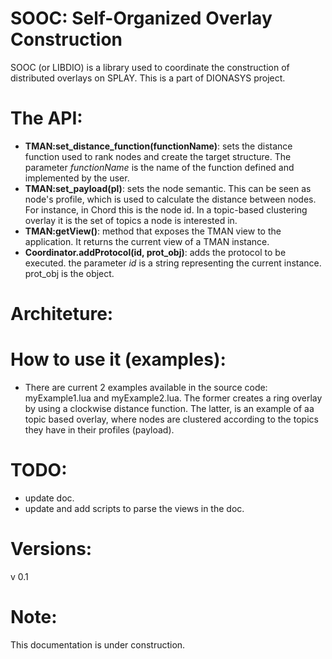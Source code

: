 # SOOC: Self-Organized Overlay Construction
SOOC (or LIBDIO) is a library used to coordinate the construction of distributed overlays on SPLAY. This is a part of DIONASYS project. 


# The API:
* **TMAN:set_distance_function(functionName)**: sets the distance function used to rank nodes and create the target structure. The parameter *functionName* is the name of the function defined and implemented by the user.
* **TMAN:set_payload(pl)**: sets the node semantic. This can be seen as node's profile, which is used to calculate the distance between nodes. For instance, in Chord this is the node id. In a topic-based clustering overlay it is the set of topics a node is interested in. 
* **TMAN:getView()**: method that exposes the TMAN view to the application. It returns the current view of a TMAN instance.
* **Coordinator.addProtocol(id, prot_obj)**: adds the protocol to be executed. the parameter *id* is a string representing the current instance. prot_obj is the object. 

# Architeture:


# How to use it (examples):
* There are current 2 examples available in the source code: myExample1.lua and myExample2.lua. The former creates a ring overlay by using a clockwise distance function. The latter, is an example of aa topic based overlay, where nodes are clustered according to the topics they have in their profiles (payload). 


# TODO:
* update doc.
* update and add scripts to parse the views in the doc.

# Versions:
v 0.1

# Note:
This documentation is under construction.

